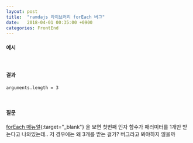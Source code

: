 ```yaml
---
layout: post
title:  "ramdajs 라이브러리 forEach 버그"
date:   2018-04-01 00:35:00 +0900
categories: FrontEnd
---
```

#### 예시
<script src="https://gist.github.com/min9nim/11a2369a18f41c09ebc39c4991da78b0.js"></script>
<br>

#### 결과
```
arguments.length = 3
```
<br>


#### 질문
[forEach 매뉴얼](http://ramdajs.com/docs/#forEach){:target="_blank"} 을 보면
첫번째 인자 함수가 패러미터를 1개만 받는다고 나와있는데.. 저 경우에는 왜 3개를 받는 걸가?
버그라고 봐야하지 않을까
